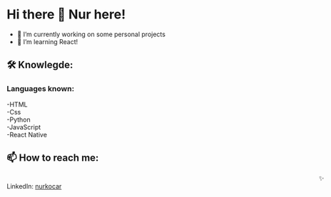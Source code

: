 # Hi there 👋 Nur here!
- 🔭 I’m currently working on some personal projects
- 🌱 I’m learning React!

## 🛠 Knowlegde:<br>
### Languages known:<br>
  -HTML<br>
  -Css<br>
  -Python<br>
  -JavaScript<br>
  -React Native<br>
  
  
 ## 📫 How to reach me: <br>
<span style="margin-left:50em;" >✨ LinkedIn:</span> <a href='https://www.linkedin.com/in/nur-kocar/'>nurkocar</a>

<!--
**nurkocar/nurkocar** is a ✨ _special_ ✨ repository because its `README.md` (this file) appears on your GitHub profile.

Here are some ideas to get you started:

- 🔭 I’m currently working on some personal projects
- 🌱 I’m currently learning JavaScript
- 👯 I’m looking to collaborate on ...
- 🤔 I’m looking for help with ...
- 💬 Ask me about ...
- 📫 How to reach me: ...
- 😄 Pronouns: ...
- ⚡ Fun fact: ...
-->
